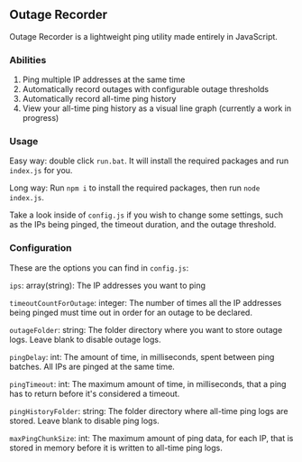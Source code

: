 ## Outage Recorder
Outage Recorder is a lightweight ping utility made entirely in JavaScript.

### Abilities
1. Ping multiple IP addresses at the same time
2. Automatically record outages with configurable outage thresholds
3. Automatically record all-time ping history
4. View your all-time ping history as a visual line graph (currently a work in progress)

### Usage
Easy way: double click `run.bat`. It will install the required packages and run `index.js` for you.

Long way:  Run `npm i` to install the required packages, then run `node index.js`. 

Take a look inside of `config.js` if you wish to change some settings, such as the IPs being pinged, the timeout duration, and the outage threshold. 

### Configuration
These are the options you can find in `config.js`:

`ips`: array(string): The IP addresses you want to ping

`timeoutCountForOutage`: integer: The number of times all the IP addresses being pinged must time out in order for an outage to be declared.

`outageFolder`: string: The folder directory where you want to store outage logs. Leave blank to disable outage logs.

`pingDelay`: int: The amount of time, in milliseconds, spent between ping batches. All IPs are pinged at the same time.

`pingTimeout`: int: The maximum amount of time, in milliseconds, that a ping has to return before it's considered a timeout.

`pingHistoryFolder`: string: The folder directory where all-time ping logs are stored. Leave blank to disable ping logs.

`maxPingChunkSize`: int: The maximum amount of ping data, for each IP, that is stored in memory before it is written to all-time ping logs.